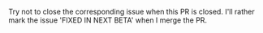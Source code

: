 Try not to close the corresponding issue when this PR is closed. I'll rather mark the issue 'FIXED IN NEXT BETA' when I merge the PR.
